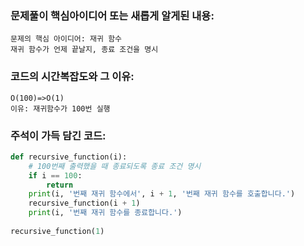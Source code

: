 ### 문제풀이 핵심아이디어 또는 새롭게 알게된 내용: 
    문제의 핵심 아이디어: 재귀 함수
    재귀 함수가 언제 끝날지, 종료 조건을 명시
### 코드의 시간복잡도와 그 이유:
    O(100)=>O(1)
    이유: 재귀함수가 100번 실행
    
### 주석이 가득 담긴 코드:
```python
def recursive_function(i):
    # 100번째 출력했을 때 종료되도록 종료 조건 명시
    if i == 100:
        return
    print(i, '번째 재귀 함수에서', i + 1, '번째 재귀 함수를 호출합니다.')
    recursive_function(i + 1)
    print(i, '번째 재귀 함수를 종료합니다.')
    
recursive_function(1)
```
